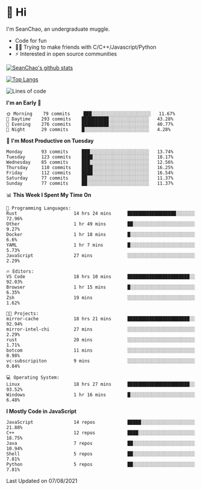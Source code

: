 # 👋 Hi
I'm SeanChao, an undergraduate muggle.

- Code for fun
- 👨‍💻 Trying to make friends with C/C++/Javascript/Python
- ⚡ Interested in open source communities

[![SeanChao's github stats](https://i-github-readme-stats.vercel.app/api?username=seanchao&show_icons=true)](https://github.com/anuraghazra/github-readme-stats)

[![Top Langs](https://i-github-readme-stats.vercel.app/api/top-langs/?username=seanchao&layout=compact)](https://github.com/anuraghazra/github-readme-stats)

<!--START_SECTION:waka-->
![Lines of code](https://img.shields.io/badge/From%20Hello%20World%20I%27ve%20Written-1.6%20million%20lines%20of%20code-blue)

**I'm an Early 🐤** 

```text
🌞 Morning    79 commits     ███░░░░░░░░░░░░░░░░░░░░░░   11.67% 
🌆 Daytime    293 commits    ██████████░░░░░░░░░░░░░░░   43.28% 
🌃 Evening    276 commits    ██████████░░░░░░░░░░░░░░░   40.77% 
🌙 Night      29 commits     █░░░░░░░░░░░░░░░░░░░░░░░░   4.28%

```
📅 **I'm Most Productive on Tuesday** 

```text
Monday       93 commits     ███░░░░░░░░░░░░░░░░░░░░░░   13.74% 
Tuesday      123 commits    ████░░░░░░░░░░░░░░░░░░░░░   18.17% 
Wednesday    85 commits     ███░░░░░░░░░░░░░░░░░░░░░░   12.56% 
Thursday     110 commits    ████░░░░░░░░░░░░░░░░░░░░░   16.25% 
Friday       112 commits    ████░░░░░░░░░░░░░░░░░░░░░   16.54% 
Saturday     77 commits     ██░░░░░░░░░░░░░░░░░░░░░░░   11.37% 
Sunday       77 commits     ██░░░░░░░░░░░░░░░░░░░░░░░   11.37%

```


📊 **This Week I Spent My Time On** 

```text
💬 Programming Languages: 
Rust                     14 hrs 24 mins      ██████████████████░░░░░░░   72.96% 
Other                    1 hr 49 mins        ██░░░░░░░░░░░░░░░░░░░░░░░   9.27% 
Docker                   1 hr 18 mins        █░░░░░░░░░░░░░░░░░░░░░░░░   6.6% 
YAML                     1 hr 7 mins         █░░░░░░░░░░░░░░░░░░░░░░░░   5.73% 
JavaScript               27 mins             ░░░░░░░░░░░░░░░░░░░░░░░░░   2.29%

🔥 Editors: 
VS Code                  18 hrs 10 mins      ███████████████████████░░   92.03% 
Browser                  1 hr 15 mins        █░░░░░░░░░░░░░░░░░░░░░░░░   6.35% 
Zsh                      19 mins             ░░░░░░░░░░░░░░░░░░░░░░░░░   1.62%

🐱‍💻 Projects: 
mirror-cache             18 hrs 21 mins      ███████████████████████░░   92.94% 
mirror-intel-chi         27 mins             ░░░░░░░░░░░░░░░░░░░░░░░░░   2.29% 
rust                     20 mins             ░░░░░░░░░░░░░░░░░░░░░░░░░   1.71% 
botcom                   11 mins             ░░░░░░░░░░░░░░░░░░░░░░░░░   0.98% 
vc-subscripiton          9 mins              ░░░░░░░░░░░░░░░░░░░░░░░░░   0.84%

💻 Operating System: 
Linux                    18 hrs 27 mins      ███████████████████████░░   93.52% 
Windows                  1 hr 16 mins        █░░░░░░░░░░░░░░░░░░░░░░░░   6.48%

```

**I Mostly Code in JavaScript** 

```text
JavaScript               14 repos            █████░░░░░░░░░░░░░░░░░░░░   21.88% 
C++                      12 repos            ████░░░░░░░░░░░░░░░░░░░░░   18.75% 
Java                     7 repos             ██░░░░░░░░░░░░░░░░░░░░░░░   10.94% 
Shell                    5 repos             ██░░░░░░░░░░░░░░░░░░░░░░░   7.81% 
Python                   5 repos             ██░░░░░░░░░░░░░░░░░░░░░░░   7.81%

```



 Last Updated on 07/08/2021
<!--END_SECTION:waka-->
